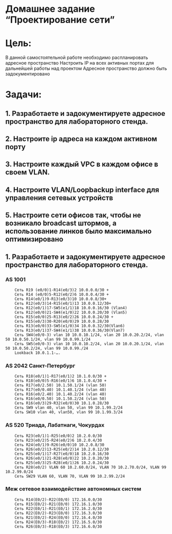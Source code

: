 
# Домашнее задание  “Проектирование сети”

# Цель:
В данной самостоятельной работе необходимо распланировать адресное пространство
Настроить IP на всех активных портах для дальнейшей работы над проектом
Адресное пространство должно быть задокументировано


# Задачи: 
## 1. Разработаете и задокументируете адресное пространство для лабораторного стенда.
## 2. Настроите ip адреса на каждом активном порту
## 3. Настроите каждый VPC в каждом офисе в своем VLAN.
## 4. Настроите VLAN/Loopbackup interface для управления сетевых устройств
## 5. Настроите сети офисов так, чтобы не возникало broadcast штормов, а использование линков было максимально оптимизировано


## 1. Разработаете и задокументируете адресное пространство для лабораторного стенда.
### AS 1001
		Сеть R19 (e0/0)1-R14(e0/3)2 10.0.0.0/30 + 
		Сеть R14 (e0/0)5-R12(e0/2)6 10.0.0.4/30 +
		Сеть R14(e0/1)9-R13(e0/3)10 10.0.0.8/30+
		Сеть R12(e0/3)14-R15(e0/1)13 10.0.0.12/30+
		Сеть R12(e0/1)17-SW5(e1/1)18 10.0.0.16/30 (Vlan4)
		Сеть R12(e0/0)21-SW4(e1/0)22 10.0.0.20/30 (Vlan5)
		Сеть R15(e0/0)25-R13(e0/2)26 10.0.0.24/30 +
		Сеть R15(e0/3)30-R20(e0/0)29 10.0.0.28/30
		Сеть R13(e0/0)33-SW5(e1/0)34 10.0.0.32/30(Vlan6)
		Cеть R13(e0/1)37-SW4(e1/1)38 10.0.0.36/30(Vlan7)
		Сеть SW4(e0/0-3) vlan 10 10.0.10.1/24, vlan 20 10.0.20.2/24, vlan 50 10.0.50.1/24, vlan 99 10.0.99.1/24 
		Сеть SW5(e0/0-3) vlan 10 10.0.10.2/24, vlan 20 10.0.20.1/24, vlan 50 10.0.50.2/24, vlan 99 10.0.99./24
		Lookback 10.0.1.1-….

### AS 2042 Санкт-Петербург
		Сеть R18(e0/1)1-R17(e0/1)2 10.1.0.0/30 +
		Сеть R18(e0/0)5-R16(e0/1)6 10.1.0.4/30 +
		Сеть R17(e0/2.50) 10.1.50.1/24 (vlan 50)
		Сеть R17(e0/0.40) 10.1.40.1/24 (vlan 40)
		Сеть R16(e0/2.40) 10.1.40.2/24 (vlan 40)
		Сеть R16(e0/0.50) 10.1.50.2/24 (vlan 50)
		Сеть R16(e0/3)29-R32(e0/0)30 10.1.0.28/30 
		Сеть SW9 vlan 40, vlan 50, vlan 99 10.1.99.2/24
		Сеть SW10 vlan 40, vlan50, vlan 99 10.1.99.3/24


### AS 520 Триада, Лабатнаги, Чокурдах
		Сеть R23(e0/1)1-R25(e0/0)2 10.2.0.0/30
		Сеть R23(e0/2)5-R24(e0/2)6 10.2.0.4/30 
		Сеть R24(e0/1)9-R26(e0/0)10 10.2.0.8/30 
		Сеть R26(e0/2)13-R25(e0/2)14 10.2.0.12/30 
		Сеть R25(e0/1)17-R27(e0/0)18 10.2.0.16/30 
		Сеть R26(e0/1)21-R28(e0/0)22 10.2.0.20/30 
		Сеть R25(e0/3)25-R28(e0/1)26 10.2.0.24/30 
		Сеть R28(e0/2) VLAN 60 10.2.60.0/24, VLAN 70 10.2.70.0/24, VLAN 99 10.2.99.0/24
		Сеть SW29 VLAN 60, VLAN 70, VLAN 99 10.2.99.2/24

### Меж сетевое взаимодействие автономных систем
		Сеть R14(E0/2)-R22(E0/0) 172.16.0.0/30
		Сеть R15(E0/2)-R21(E0/0) 172.16.1.0/30
		Сеть R22(E0/1)-R21(E0/1) 172.16.2.0/30
		Сеть R22(E0/2)-R23(E0/0) 172.16.3.0/30
		Сеть R21(E0/2)-R24(E0/0) 172.16.4.0/30
		Сеть R24(E0/3)-R18(E0/2) 172.16.5.0/30
		Сеть R26(E0/3)-R18(E0/3) 172.16.6.0/30
